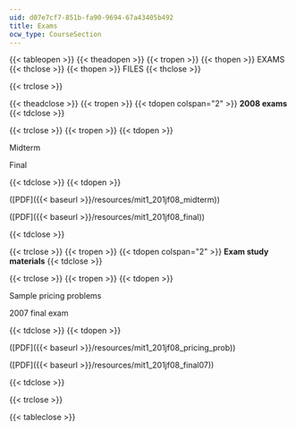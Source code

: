 ```yaml
---
uid: d07e7cf7-851b-fa90-9694-67a43405b492
title: Exams
ocw_type: CourseSection
---
```


{{< tableopen >}}
{{< theadopen >}}
{{< tropen >}}
{{< thopen >}}
EXAMS
{{< thclose >}}
{{< thopen >}}
FILES
{{< thclose >}}

{{< trclose >}}

{{< theadclose >}}
{{< tropen >}}
{{< tdopen colspan="2" >}}
**2008 exams**
{{< tdclose >}}

{{< trclose >}}
{{< tropen >}}
{{< tdopen >}}


Midterm

Final


{{< tdclose >}}
{{< tdopen >}}


([PDF]({{< baseurl >}}/resources/mit1_201jf08_midterm))

([PDF]({{< baseurl >}}/resources/mit1_201jf08_final))


{{< tdclose >}}

{{< trclose >}}
{{< tropen >}}
{{< tdopen colspan="2" >}}
**Exam study materials**
{{< tdclose >}}

{{< trclose >}}
{{< tropen >}}
{{< tdopen >}}


Sample pricing problems

2007 final exam


{{< tdclose >}}
{{< tdopen >}}


([PDF]({{< baseurl >}}/resources/mit1_201jf08_pricing_prob))

([PDF]({{< baseurl >}}/resources/mit1_201jf08_final07))


{{< tdclose >}}

{{< trclose >}}

{{< tableclose >}}